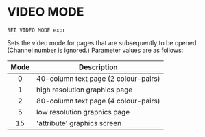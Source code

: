 # VIDEO MODE

`SET VIDEO MODE expr`

Sets the video mode for pages that are subsequently to be opened. (Channel number is ignored.)
Parameter values are as follows:

|Mode|Description|
|:--:|-----------|
|0|40-column text page (2 colour-pairs)
|1|high resolution graphics page
|2|80-column text page (4 colour-pairs)
|5|low resolution graphics page
|15|'attribute' graphics screen
